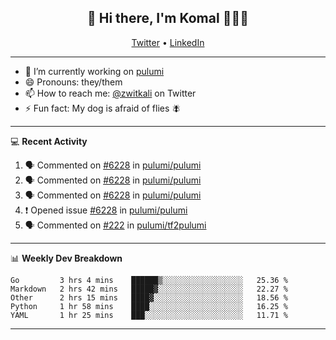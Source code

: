<h2 align="center"> 👋 Hi there, I'm Komal 🧑🏾‍💻 </h2>
<p align="center">
    <a href="https://twitter.com/zwitkali">Twitter</a> •
    <a href="https://www.linkedin.com/in/komal-ali/">LinkedIn</a>
</p>

--------

- 🔭 I’m currently working on [pulumi](https://github.com/pulumi/pulumi)
- 😄 Pronouns: they/them
- 📫 How to reach me: [@zwitkali](https://twitter.com/zwitkali) on Twitter
- ⚡ Fun fact: My dog is afraid of flies 🪰

--------
💻 **Recent Activity**

<!--START_SECTION:activity-->
1. 🗣 Commented on [#6228](https://github.com/pulumi/pulumi/issues/6228) in [pulumi/pulumi](https://github.com/pulumi/pulumi)
2. 🗣 Commented on [#6228](https://github.com/pulumi/pulumi/issues/6228) in [pulumi/pulumi](https://github.com/pulumi/pulumi)
3. 🗣 Commented on [#6228](https://github.com/pulumi/pulumi/issues/6228) in [pulumi/pulumi](https://github.com/pulumi/pulumi)
4. ❗️ Opened issue [#6228](https://github.com/pulumi/pulumi/issues/6228) in [pulumi/pulumi](https://github.com/pulumi/pulumi)
5. 🗣 Commented on [#222](https://github.com/pulumi/tf2pulumi/issues/222) in [pulumi/tf2pulumi](https://github.com/pulumi/tf2pulumi)
<!--END_SECTION:activity-->

--------

📊 **Weekly Dev Breakdown**
<!--START_SECTION:waka-->
```text
Go         3 hrs 4 mins    ██████▒░░░░░░░░░░░░░░░░░░   25.36 % 
Markdown   2 hrs 42 mins   █████▓░░░░░░░░░░░░░░░░░░░   22.27 % 
Other      2 hrs 15 mins   ████▓░░░░░░░░░░░░░░░░░░░░   18.56 % 
Python     1 hr 58 mins    ████░░░░░░░░░░░░░░░░░░░░░   16.25 % 
YAML       1 hr 25 mins    ███░░░░░░░░░░░░░░░░░░░░░░   11.71 % 
```
<!--END_SECTION:waka-->

--------